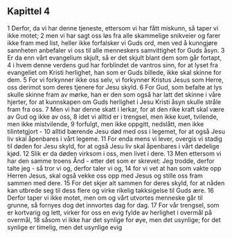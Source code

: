 ## Kapittel 4

1 Derfor, da vi har denne tjeneste, ettersom vi har fått miskunn, så taper vi ikke motet;
2 men vi har sagt oss løs fra alle skammelige snikveier og farer ikke fram med list, heller ikke forfalsker vi Guds ord, men ved å kunngjøre sannheten anbefaler vi oss til alle menneskers samvittighet for Guds åsyn.
3 Er da enn vårt evangelium skjult, så er det skjult blant dem som går fortapt,
4 i hvem denne verdens gud har forblindet de vantros sinn, for at lyset fra evangeliet om Kristi herlighet, han som er Guds billede, ikke skal skinne for dem.
5 For vi forkynner ikke oss selv, vi forkynner Kristus Jesus som Herre, oss derimot som deres tjenere for Jesu skyld.
6 For Gud, som befalte at lys skulle skinne fram av mørke, han er den som også har latt det skinne i våre hjerter, for at kunnskapen om Guds herlighet i Jesu Kristi åsyn skulle stråle fram fra oss.
7 Men vi har denne skatt i lerkar, for at den rike kraft skal være av Gud og ikke av oss,
8 idet vi alltid er i trengsel, men ikke kuet, tvilende, men ikke mistvilende,
9 forfulgt, men ikke oppgitt, nedslått, men ikke tilintetgjort -
10 alltid bærende Jesu død med oss i legemet, for at også Jesu liv skal åpenbares i vårt legeme.
11 For enda mens vi lever, overgis vi stadig til døden for Jesu skyld, for at også Jesu liv skal åpenbares i vårt dødelige kjød.
12 Slik er da døden virksom i oss, men livet i dere.
13 Men ettersom vi har den samme troens Ånd - etter det som er skrevet: Jeg trodde, derfor talte jeg - så tror vi og, derfor taler vi og,
14 for vi vet at han som vakte opp Herren Jesus, skal også vekke oss opp med Jesus og stille oss fram sammen med dere.
15 For det skjer alt sammen for deres skyld, for at nåden kan utbrede seg til dess flere og virke rikelig takksigelse til Guds ære.
16 Derfor taper vi ikke motet, men om og vårt utvortes menneske går til grunne, så fornyes dog det innvortes dag for dag.
17 For vår trengsel, som er kortvarig og lett, virker for oss en evig fylde av herlighet i overmål på overmål,
18 såsom vi ikke har det synlige for øye, men det usynlige; for det synlige er timelig, men det usynlige evig
